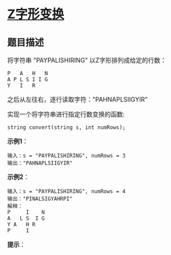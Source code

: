 # [Z字形变换][Title]

## 题目描述

将字符串 "PAYPALISHIRING" 以Z字形排列成给定的行数：

    P   A   H   N
    A P L S I I G
    Y   I   R

之后从左往右，逐行读取字符："PAHNAPLSIIGYIR"

实现一个将字符串进行指定行数变换的函数:

`string convert(string s, int numRows);`

**示例1**：

    输入：s = "PAYPALISHIRING", numRows = 3
    输出："PAHNAPLSIIGYIR"

**示例2**：

    输入：s = "PAYPALISHIRING", numRows = 4
    输出："PINALSIGYAHRPI"
    解释：
    P     I    N
    A   L S  I G
    Y A   H R
    P     I

**提示**：

[Title]: https://leetcode-cn.com/problems/zigzag-conversion/description/